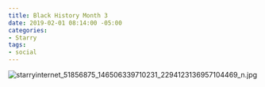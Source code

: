 ```yaml
---
title: Black History Month 3
date: 2019-02-01 08:14:00 -05:00
categories:
- Starry
tags:
- social
---
```


![starryinternet_51856875_146506339710231_2294123136957104469_n.jpg](/uploads/starryinternet_51856875_146506339710231_2294123136957104469_n.jpg)